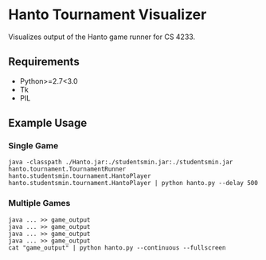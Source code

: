 Hanto Tournament Visualizer
===========================

Visualizes output of the Hanto game runner for CS 4233.

## Requirements

- Python>=2.7<3.0
- Tk
- PIL

## Example Usage

### Single Game

    java -classpath ./Hanto.jar:./studentsmin.jar:./studentsmin.jar hanto.tournament.TournamentRunner hanto.studentsmin.tournament.HantoPlayer hanto.studentsmin.tournament.HantoPlayer | python hanto.py --delay 500

### Multiple Games

	java ... >> game_output
	java ... >> game_output
	java ... >> game_output
	java ... >> game_output
    cat "game_output" | python hanto.py --continuous --fullscreen
